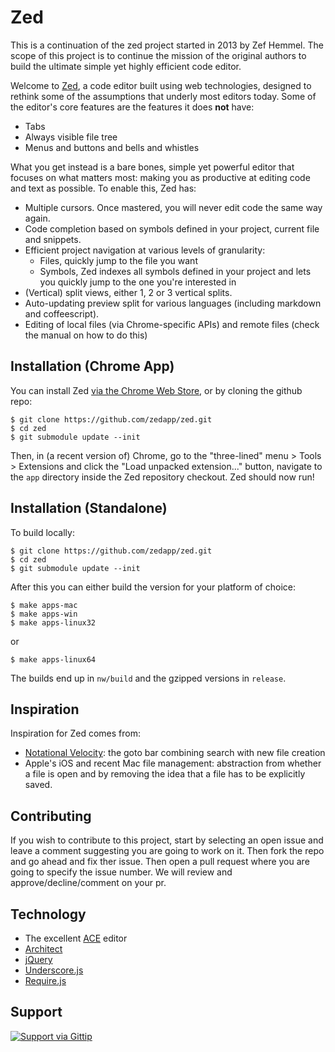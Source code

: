 Zed
======
This is a continuation of the zed project started in 2013 by Zef Hemmel. The scope of this project is to continue the mission of the original authors to build the ultimate simple yet highly efficient code editor.

Welcome to [Zed](http://zedapp.org), a code editor built using web technologies, designed to rethink some of the assumptions that underly most editors today. Some of the editor's core features are the features it does **not** have:

* Tabs
* Always visible file tree
* Menus and buttons and bells and whistles

What you get instead is a bare bones, simple yet powerful editor that focuses on what matters most: making you as productive at editing code and text as possible. To enable this, Zed has:

* Multiple cursors. Once mastered, you will never edit code the same way again.
* Code completion based on symbols defined in your project, current file and
  snippets.
* Efficient project navigation at various levels of granularity:
    * Files, quickly jump to the file you want
    * Symbols, Zed indexes all symbols defined in your project and lets you
      quickly jump to the one you're interested in
* (Vertical) split views, either 1, 2 or 3 vertical splits.
* Auto-updating preview split for various languages (including markdown and
  coffeescript).
* Editing of local files (via Chrome-specific APIs) and remote files (check the manual on how to do this)

Installation (Chrome App)
--------------------------
You can install Zed [via the Chrome Web Store](https://chrome.google.com/webstore/detail/zed/pfmjnmeipppmcebplngmhfkleiinphhp), or by cloning the github repo:

    $ git clone https://github.com/zedapp/zed.git
    $ cd zed
    $ git submodule update --init

Then, in (a recent version of) Chrome, go to the "three-lined" menu > Tools >
Extensions and click the "Load unpacked extension..." button, navigate to the
`app` directory inside the Zed repository checkout. Zed should now run!

Installation (Standalone)
-------------------------

To build locally:

    $ git clone https://github.com/zedapp/zed.git
    $ cd zed
    $ git submodule update --init

After this you can either build the version for your platform of choice:

    $ make apps-mac
    $ make apps-win
    $ make apps-linux32

or

    $ make apps-linux64

The builds end up in `nw/build` and the gzipped versions in `release`.

Inspiration
-----------

Inspiration for Zed comes from:

* [Notational Velocity](http://notational.net): the goto bar combining search
  with new file creation
* Apple's iOS and recent Mac file management: abstraction from whether a file
  is open and by removing the idea that a file has to be explicitly saved.
  
Contributing
------------

If you wish to contribute to this project, start by selecting an open issue and leave a comment suggesting you are going to work on it. Then fork the repo and go ahead and fix ther issue. Then open a pull request where you are going to specify the issue number. We will review and approve/decline/comment on your pr.

Technology
----------

* The excellent [ACE](http://github.com/ajaxorg/ace) editor
* [Architect](https://github.com/c9/architect)
* [jQuery](http://jquery.com)
* [Underscore.js](http://underscorejs.org)
* [Require.js](http://requirejs.org)

Support
-------

[![Support via Gittip](https://rawgithub.com/twolfson/gittip-badge/0.2.0/dist/gittip.png)](https://www.gittip.com/zefhemel/)
